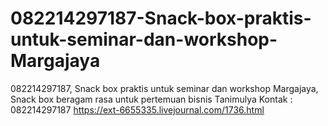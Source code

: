 # 082214297187-Snack-box-praktis-untuk-seminar-dan-workshop-Margajaya
082214297187, Snack box praktis untuk seminar dan workshop Margajaya, Snack box beragam rasa untuk pertemuan bisnis Tanimulya Kontak : 082214297187  https://ext-6655335.livejournal.com/1736.html

